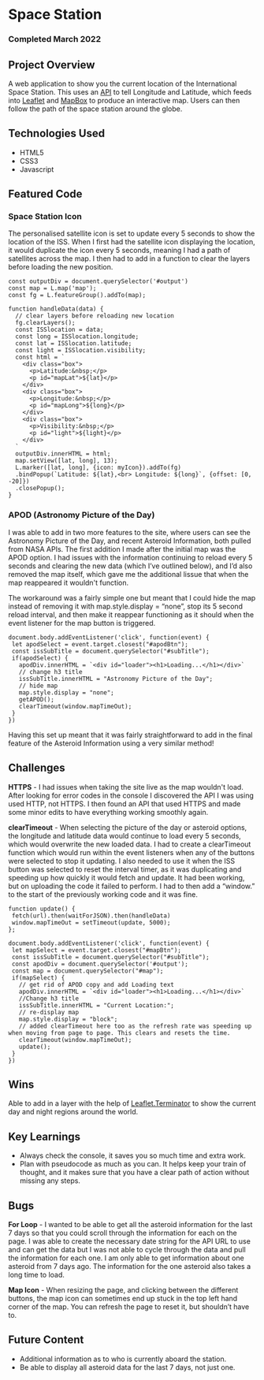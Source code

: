 # Space Station
### Completed March 2022

## Project Overview
A web application to show you the current location of the International Space Station. This uses an [API](https://wheretheiss.at/) to tell Longitude and Latitude, which feeds into [Leaflet](https://leafletjs.com/) and [MapBox](https://www.mapbox.com/) to produce an interactive map. Users can then follow the path of the space station around the globe.

## Technologies Used

- HTML5
- CSS3
- Javascript

## Featured Code

### Space Station Icon

The personalised satellite icon is set to update every 5 seconds to show the location of the ISS. When I first had the satellite icon displaying the location, it would duplicate the icon every 5 seconds, meaning I had a path of satellites across the map. I then had to add in a function to clear the layers before loading the new position. 

```
const outputDiv = document.querySelector('#output')
const map = L.map('map');
const fg = L.featureGroup().addTo(map);

function handleData(data) {
  // clear layers before reloading new location
  fg.clearLayers();
  const ISSlocation = data;
  const long = ISSlocation.longitude;
  const lat = ISSlocation.latitude;
  const light = ISSlocation.visibility;
  const html = `
    <div class="box">
      <p>Latitude:&nbsp;</p>
      <p id="mapLat">${lat}</p>
    </div>
    <div class="box">
      <p>Longitude:&nbsp;</p>
      <p id="mapLong">${long}</p>
    </div>
    <div class="box">
      <p>Visibility:&nbsp;</p>
      <p id="light">${light}</p>
    </div>
  `
  outputDiv.innerHTML = html;  
  map.setView([lat, long], 13);
  L.marker([lat, long], {icon: myIcon}).addTo(fg)
  .bindPopup(`Latitude: ${lat},<br> Longitude: ${long}`, {offset: [0, -20]})
  .closePopup();
}
```

### APOD (Astronomy Picture of the Day)

I was able to add in two more features to the site, where users can see the Astronomy Picture of the Day, and recent Asteroid Information, both pulled from NASA APIs. The first addition I made after the initial map was the APOD option. I had issues with the information continuing to reload every 5 seconds and clearing the new data (which I’ve outlined below), and I’d also removed the map itself, which gave me the additional lissue that when the map reappeared it wouldn't function. 

The workaround was a fairly simple one but meant that I could hide the map instead of removing it with map.style.display = “none”, stop its 5 second reload interval, and then make it reappear functioning as it should when the event listener for the map button is triggered. 

```
document.body.addEventListener('click', function(event) {
 let apodSelect = event.target.closest("#apodBtn");
 const issSubTitle = document.querySelector("#subTitle");
 if(apodSelect) {
   apodDiv.innerHTML = `<div id="loader"><h1>Loading...</h1></div>`
   // change h3 title
   issSubTitle.innerHTML = "Astronomy Picture of the Day";
   // hide map
   map.style.display = "none";
   getAPOD();
   clearTimeout(window.mapTimeOut);
 }
})

```

Having this set up meant that it was fairly straightforward to add in the final feature of the Asteroid Information using a very similar method!

## Challenges

**HTTPS** - I had issues when taking the site live as the map wouldn't load. After looking for error codes in the console I discovered the API I was using used HTTP, not HTTPS. I then found an API that used HTTPS and made some minor edits to have everything working smoothly again.

**clearTimeout** - When selecting the picture of the day or asteroid options, the longitude and latitude data would continue to load every 5 seconds, which would overwrite the new loaded data. I had to create a clearTimeout function which would run within the event listeners when any of the buttons were selected to stop it updating. I also needed to use it when the ISS button was selected to reset the interval timer, as it was duplicating and speeding up how quickly it would fetch and update. It had been working, but on uploading the code it failed to perform. I had to then add a “window.” to the start of the previously working code and it was fine.

```
function update() {
 fetch(url).then(waitForJSON).then(handleData)
 window.mapTimeOut = setTimeout(update, 5000);
};

document.body.addEventListener('click', function(event) {
 let mapSelect = event.target.closest("#mapBtn");
 const issSubTitle = document.querySelector("#subTitle");
 const apodDiv = document.querySelector('#output');
 const map = document.querySelector("#map");
 if(mapSelect) {
   // get rid of APOD copy and add Loading text
   apodDiv.innerHTML = `<div id="loader"><h1>Loading...</h1></div>`
   //Change h3 title
   issSubTitle.innerHTML = "Current Location:";
   // re-display map
   map.style.display = "block";
   // added clearTimeout here too as the refresh rate was speeding up when moving from page to page. This clears and resets the time.
   clearTimeout(window.mapTimeOut);
   update();
 }
})

```

## Wins

Able to add in a layer with the help of [Leaflet.Terminator](https://github.com/joergdietrich/Leaflet.Terminator) to show the current day and night regions around the world. 

## Key Learnings

- Always check the console, it saves you so much time and extra work.
- Plan with pseudocode as much as you can. It helps keep your train of thought, and it makes sure that you have a clear path of action without missing any steps.

## Bugs

**For Loop** - I wanted to be able to get all the asteroid information for the last 7 days so that you could scroll through the information for each on the page. I was able to create the necessary date string for the API URL to use and can get the data but I was not able to cycle through the data and pull the information for each one. I am only able to get information about one asteroid from 7 days ago. The information for the one asteroid also takes a long time to load.

**Map Icon** - When resizing the page, and clicking between the different buttons, the map icon can sometimes end up stuck in the top left hand corner of the map. You can refresh the page to reset it, but shouldn’t have to. 

## Future Content

- Additional information as to who is currently aboard the station.
- Be able to display all asteroid data for the last 7 days, not just one.

